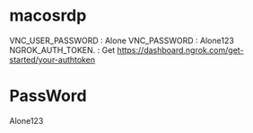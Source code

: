 # macosrdp
VNC_USER_PASSWORD : Alone
VNC_PASSWORD      : Alone123
NGROK_AUTH_TOKEN. : Get https://dashboard.ngrok.com/get-started/your-authtoken

# PassWord
Alone123
